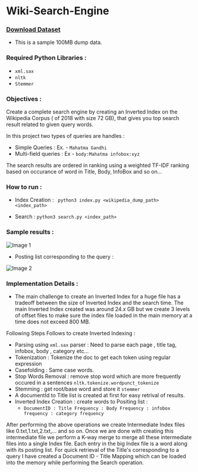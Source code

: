 # Wiki-Search-Engine


### [Download Dataset](https://drive.google.com/file/d/1xEdzGHOA_aSCEZYjQHTQcM20qjyHOcV0/view?fbclid=IwAR1bMTZ3352snG9NuzJX2-VVArYZGDeQXv24cPk1AsAja8y6gH1h-chts0o) 
	
* This is a sample 100MB dump data.

### Required Python Libraries : 

* ```xml.sax```
* ```nltk```
* ```Stemmer```

### Objectives : 

Create a complete search engine by creating an Inverted Index on the Wikipedia Corpus ( of 2018 with size 72 GB), that gives you top search result related to given query words.

In this project two types of queries are handles : 

* Simple Queries : Ex. - ```Mahatma Gandhi```
* Multi-field queries : Ex - ```body:Mahatma infobox:xyz ```

The search results are ordered in ranking using a weighted TF-IDF ranking based on occurance of word in Title, Body, InfoBox and so on... 

### How to run : 


* Index Creation :
 ``` python3 index.py <wikipedia_dump_path> <index_path>```

* Search : 
	``` python3 search.py <index_path> ```
	
### Sample results : 

![Image 1](./images/abc.png)

* Posting list corresponding to the query  :

![Image 2](./images/abcd.png)


### Implementation Details : 

* The main challenge to create an Inverted Index for a huge file has a tradeoff between the size of Inverted Index and the search time. The main Inverted Index created was around 24.x GB but we create 3 levels of offset files to make sure the index file loaded in the main memory at a time does not exceed 800 MB. 

Following Steps Follows to create Inverted Indexing : 

* Parsing using ```xml.sax``` parser : Need to parse each page , title tag, infobox, body , category etc...
* Tokenization : Tokenize the doc to get each token using regular expression
* Casefolding : Same case words.
* Stop Words Removal : remove stop word which are more frequently occured in a sentences ```nltk.tokenize.wordpunct_tokenize```
* Stemming : get root/base word and store it ```stemmer```
* A documentId to Title list is created at first for easy retrival of results.
* Inverted Index Creation : create words to  Positing list : 
	*  ``` DocumentID : Title Frequency : Body Frequency : infobox frequency : category frequency ```

After performing the above operations we create Intermediate Index files like 0.txt,1.txt,2.txt,... and so on. Once we are done with creating this intermediate file we perform a K-way merge to merge all these intermediate files into a single Index file. Each entry in the big Index file is a word along with its posting list. For quick retrieval of the Title's corresponding to a query I have created a Document ID - Title Mapping which can be loaded into the memory while performing the Search operation.


